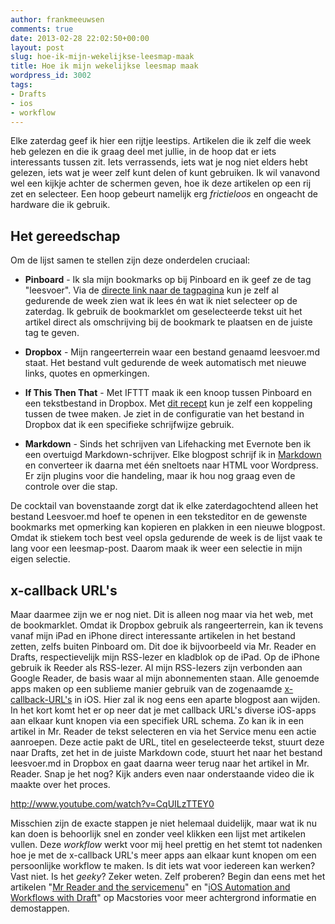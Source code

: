 ```yaml
---
author: frankmeeuwsen
comments: true
date: 2013-02-28 22:02:50+00:00
layout: post
slug: hoe-ik-mijn-wekelijkse-leesmap-maak
title: Hoe ik mijn wekelijkse leesmap maak
wordpress_id: 3002
tags:
- Drafts
- ios
- workflow
---
```


Elke zaterdag geef ik hier een rijtje leestips. Artikelen die ik zelf die week heb gelezen en die ik graag deel met jullie, in de hoop dat er iets interessants tussen zit. Iets verrassends, iets wat je nog niet elders hebt gelezen, iets wat je weer zelf kunt delen of kunt gebruiken. Ik wil vanavond wel een kijkje achter de schermen geven, hoe ik deze artikelen op een rij zet en selecteer. Een hoop gebeurt namelijk erg _frictieloos_ en ongeacht de hardware die ik gebruik. 





## Het gereedschap





Om de lijst samen te stellen zijn deze onderdelen cruciaal:







  * **Pinboard** - Ik sla mijn bookmarks op bij Pinboard en ik geef ze de tag "leesvoer". Via de [directe link naar de tagpagina](https://pinboard.in/u:frankmeeuwsen/t:leesvoer/) kun je zelf al gedurende de week zien wat ik lees én wat ik niet selecteer op de zaterdag. Ik gebruik de bookmarklet om geselecteerde tekst uit het artikel direct als omschrijving bij de bookmark te plaatsen en de juiste tag te geven.


  * **Dropbox** - Mijn rangeerterrein waar een bestand genaamd leesvoer.md staat. Het bestand vult gedurende de week automatisch met nieuwe links, quotes en opmerkingen.


  * **If This Then That** - Met IFTTT maak ik een knoop tussen Pinboard en een tekstbestand in Dropbox. Met [dit recept](https://ifttt.com/recipes/81390) kun je zelf een koppeling tussen de twee maken. Je ziet in de configuratie van het bestand in Dropbox dat ik een specifieke schrijfwijze gebruik.


  * **Markdown** - Sinds het schrijven van Lifehacking met Evernote ben ik een overtuigd Markdown-schrijver. Elke blogpost schrijf ik in [Markdown](http://lifehacking.nl/windows/makkelijk-schrijven-met-markdown/) en converteer ik daarna met één sneltoets naar HTML voor Wordpress. Er zijn plugins voor die handeling, maar ik hou nog graag even de controle over die stap.





De cocktail van bovenstaande zorgt dat ik elke zaterdagochtend alleen het bestand Leesvoer.md hoef te openen in een teksteditor en de gewenste bookmarks met opmerking kan kopieren en plakken in een nieuwe blogpost. Omdat ik stiekem toch best veel opsla gedurende de week is de lijst vaak te lang voor een leesmap-post. Daarom maak ik weer een selectie in mijn eigen selectie. 





## x-callback URL's





Maar daarmee zijn we er nog niet. Dit is alleen nog maar via het web, met de bookmarklet. Omdat ik Dropbox gebruik als rangeerterrein, kan ik tevens vanaf mijn iPad en iPhone direct interessante artikelen in het bestand zetten, zelfs buiten Pinboard om. Dit doe ik bijvoorbeeld via Mr. Reader en Drafts, respectievelijk mijn RSS-lezer en kladblok op de iPad. Op de iPhone gebruik ik Reeder als RSS-lezer. Al mijn RSS-lezers zijn verbonden aan Google Reader, de basis waar al mijn abonnementen staan. Alle genoemde apps maken op een sublieme manier gebruik van de zogenaamde [x-callback-URL's](http://x-callback-url.com/) in iOS. Hier zal ik nog eens een aparte blogpost aan wijden. In het kort komt het er op neer dat je met callback URL's diverse iOS-apps aan elkaar kunt knopen via een specifiek URL schema. Zo kan ik in een artikel in Mr. Reader de tekst selecteren en via het Service menu een actie aanroepen. Deze actie pakt de URL, titel en geselecteerde tekst, stuurt deze naar Drafts, zet het in de juiste Markdown code, stuurt het naar het bestand leesvoer.md in Dropbox en gaat daarna weer terug naar het artikel in Mr. Reader. Snap je het nog? Kijk anders even naar onderstaande video die ik maakte over het proces.



http://www.youtube.com/watch?v=CqUILzTTEY0



Misschien zijn de exacte stappen je niet helemaal duidelijk, maar wat ik nu kan doen is behoorlijk snel en zonder veel klikken een lijst met artikelen vullen. Deze _workflow_ werkt voor mij heel prettig en het stemt tot nadenken hoe je met de x-callback URL's meer apps aan elkaar kunt knopen om een persoonlijke workflow te maken. Is dit iets wat voor iedereen kan werken? Vast niet. Is het _geeky_? Zeker weten. Zelf proberen? Begin dan eens met het artikelen "[Mr Reader and the servicemenu](http://www.macstories.net/reviews/mr-reader-and-the-services-menu-for-ios/)" en "[iOS Automation and Workflows with Draft](http://www.macstories.net/reviews/ios-automation-and-workflows-with-drafts/)" op Macstories voor meer achtergrond informatie en demostappen.
